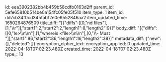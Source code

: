 id: eea3902382bb4b459b58cdfb0163d2ff
parent_id: 5efe65810b514be0a154fc05fe05f510
item_type: 1
item_id: dd7cb34f0cd345fab12e0e9552846aa2
item_updated_time: 1650264876509
title_diff: "[{\"diffs\":[[0,\"nd files\"],[1,\"\\\r\"]],\"start1\":2,\"start2\":2,\"length1\":8,\"length2\":9}]"
body_diff: "[{\"diffs\":[[0,\"le&gt;\\\n\\\n\"],[1,\"whereis &lt;file&gt;\\\n\\\n\"],[0,\"\\\\- Must \"]],\"start1\":86,\"start2\":86,\"length1\":16,\"length2\":38}]"
metadata_diff: {"new":{},"deleted":[]}
encryption_cipher_text: 
encryption_applied: 0
updated_time: 2022-04-18T07:02:23.480Z
created_time: 2022-04-18T07:02:23.480Z
type_: 13